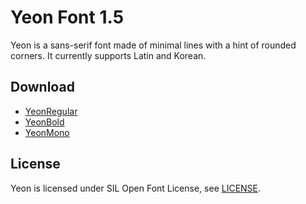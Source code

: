 Yeon Font 1.5
=============

Yeon is a sans-serif font made of minimal lines with a hint of rounded corners. It currently supports Latin and Korean.


Download
--------

 * [YeonRegular](YeonRegular.ttf)
 * [YeonBold](YeonBold.ttf)
 * [YeonMono](YeonMono.ttf)


License
-------

Yeon is licensed under SIL Open Font License, see [LICENSE](LICENSE).